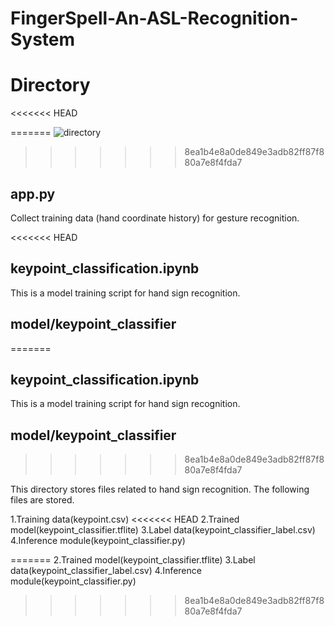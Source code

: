 # FingerSpell-An-ASL-Recognition-System

# Directory
<<<<<<< HEAD

=======
![directory]()
>>>>>>> 8ea1b4e8a0de849e3adb82ff87f880a7e8f4fda7

## app.py

Collect training data (hand coordinate history) for gesture recognition.

<<<<<<< HEAD
## keypoint\_classification.ipynb

This is a model training script for hand sign recognition.

## model/keypoint\_classifier
=======
## keypoint_classification.ipynb

This is a model training script for hand sign recognition.

## model/keypoint_classifier
>>>>>>> 8ea1b4e8a0de849e3adb82ff87f880a7e8f4fda7

This directory stores files related to hand sign recognition.
The following files are stored.

1.Training data(keypoint.csv)
<<<<<<< HEAD
2.Trained model(keypoint\_classifier.tflite)
3.Label data(keypoint\_classifier\_label.csv)
4.Inference module(keypoint\_classifier.py)

=======
2.Trained model(keypoint_classifier.tflite)
3.Label data(keypoint_classifier_label.csv)
4.Inference module(keypoint_classifier.py)
>>>>>>> 8ea1b4e8a0de849e3adb82ff87f880a7e8f4fda7
